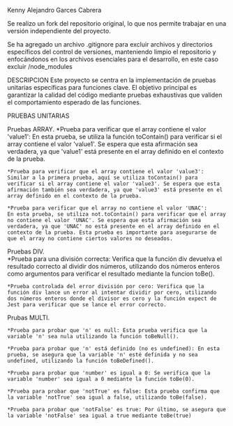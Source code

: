 Kenny Alejandro Garces Cabrera

Se realizo un fork del repositorio original, lo que nos permite trabajar en una versión independiente del proyecto.

Se ha agregado un archivo .gitignore para excluir archivos y directorios específicos del control de versiones, manteniendo limpio el repositorio y enfocándonos en los archivos esenciales para el desarrollo, en este caso excluir /node_modules

DESCRIPCION 
Este proyecto se centra en la implementación de pruebas unitarias específicas para funciones clave. El objetivo principal es garantizar la calidad del código mediante pruebas exhaustivas que validen el comportamiento esperado de las funciones.

PRUEBAS UNITARIAS

Pruebas ARRAY.
    *Prueba para verificar que el array contiene el valor 'value1':
    En esta prueba, se utiliza la función toContain() para verificar si el array contiene el valor 'value1'. Se espera que esta afirmación sea verdadera, ya que 'value1' está presente en el array definido en el contexto de la prueba.

    *Prueba para verificar que el array contiene el valor 'value3':
    Similar a la primera prueba, aquí se utiliza toContain() para verificar si el array contiene el valor 'value3'. Se espera que esta afirmación también sea verdadera, ya que 'value3' está presente en el array definido en el contexto de la prueba.

    *Prueba para verificar que el array no contiene el valor 'UNAC':
    En esta prueba, se utiliza not.toContain() para verificar que el array no contiene el valor 'UNAC'. Se espera que esta afirmación sea verdadera, ya que 'UNAC' no está presente en el array definido en el contexto de la prueba. Esta prueba es importante para asegurarse de que el array no contiene ciertos valores no deseados.

Pruebas DIV.    
    *Prueba para una división correcta: Verifica que la función div devuelva el resultado correcto al dividir dos números, utilizando dos números enteros como argumentos para verificar el resultado mediante la funcion toBe().

    *Prueba controlada del error división por cero: Verifica que la función div lance un error al intentar dividir por cero, utilizando dos números enteros donde el divisor es cero y la función expect de Jest para verificar que se lance el error correcto.

Prubas MULTI.

    *Prueba para probar que 'n' es null: Esta prueba verifica que la variable 'n' sea nula utilizando la función toBeNull().

    *Prueba para probar que 'n' está definido (no es undefined): En esta prueba, se asegura que la variable 'n' esté definida y no sea undefined, utilizando la función toBeDefined().

    *Prueba para probar que 'number' es igual a 0: Se verifica que la variable 'number' sea igual a 0 mediante la función toBe(0).

    *Prueba para probar que 'notTrue' es false: Esta prueba confirma que la variable 'notTrue' sea igual a false, utilizando toBe(false).

    *Prueba para probar que 'notFalse' es true: Por último, se asegura que la variable 'notFalse' sea igual a true mediante toBe(true)